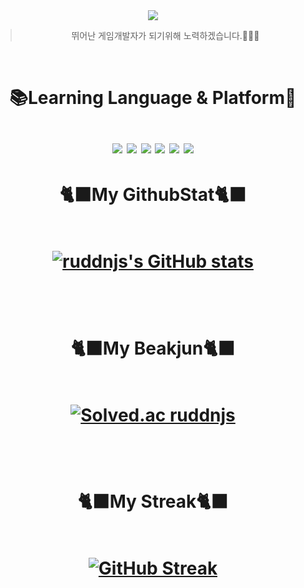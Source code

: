 <div align="center">
<img src="https://capsule-render.vercel.app/api?type=transparent&color=999999&height=120&text=ruddnjs's%20Github&animation=fadeIn&fontColor=febc71&fontSize=60" />



>뛰어난 게임개발자가 되기위해 노력하겠습니다.🦖🦖🦖
<br>


<h1> 📚Learning Language & Platform📖 
<br>
<br>
<img src="https://img.shields.io/badge/Git-F05032?style=flat&logo=git&logoColor=white"/>
<img src="https://img.shields.io/badge/Unity-#000000?style=flat&logo=unity&logoColor=white"/>
<img src="https://img.shields.io/badge/C++-00599C?style=flat&logo=cplusplus&logoColor=white"/>
<img src="https://img.shields.io/badge/Csharp-512BD4?style=flat&logo=csharp&logoColor=white"/>
<img src="https://img.shields.io/badge/VScode-007ACC?style=flat&logo=visualstudiocode&logoColor=white"/>
<img src="https://img.shields.io/badge/Github-181717?style=flat&logo=github&logoColor=white"/>
<br>
<h1> 🐈‍⬛My GithubStat🐈‍⬛
<br>
<br>


[![ruddnjs's GitHub stats](https://github-readme-stats.vercel.app/api?username=ruddnjs13)](https://github.com/anuraghazra/github-readme-stats)


<br>
<h1> 🐈‍⬛My Beakjun🐈‍⬛
<br>
<br>


[![Solved.ac
ruddnjs](http://mazassumnida.wtf/api/generate_badge?boj=ruddnjs13)](https://solved.ac/ruddnjs13)


<br>
<h1> 🐈‍⬛My Streak🐈‍⬛
<br>
<br>


[![GitHub Streak](https://streak-stats.demolab.com?user=ruddnjs13&theme=dark)](https://git.io/streak-stats)


<br>
</div>
<br>
